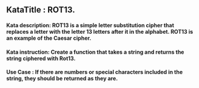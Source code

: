 ## KataTitle : ROT13.

#### Kata description: ROT13 is a simple letter substitution cipher that replaces a letter with the letter 13 letters after it in the alphabet. ROT13 is an example of the Caesar cipher.

#### Kata instruction: Create a function that takes a string and returns the string ciphered with Rot13.

#### Use Case : If there are numbers or special characters included in the string, they should be returned as they are.
